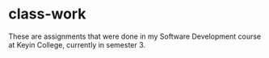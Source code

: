 # class-work
These are assignments that were done in my Software Development course at Keyin College, currently in semester 3.
